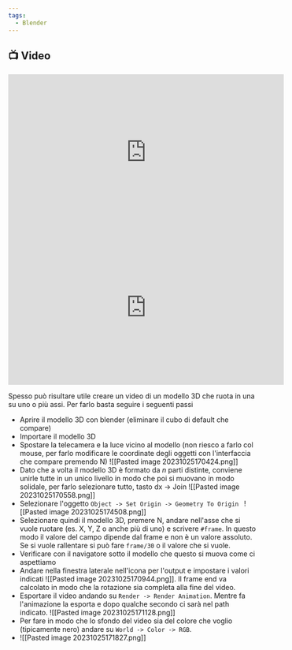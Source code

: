 ```yaml
---
tags:
  - Blender
---
```

## 📺 Video
<div class="iframe-container">
  <iframe width="560" height="315" src="https://www.youtube.com/embed/6oXkRIN_t0Y" title="YouTube video player" frameborder="0" allow="accelerometer; autoplay; clipboard-write; encrypted-media; gyroscope; picture-in-picture" allowfullscreen></iframe>
</div>

<div class="iframe-container">
  <iframe width="560" height="315" src="https://www.youtube.com/embed/3eJmISziyIY" title="YouTube video player" frameborder="0" allow="accelerometer; autoplay; clipboard-write; encrypted-media; gyroscope; picture-in-picture" allowfullscreen></iframe>
</div>


Spesso può risultare utile creare un video di un modello 3D che ruota in una su uno o più assi.
Per farlo basta seguire i seguenti passi
* Aprire il modello 3D con blender (eliminare il cubo di default che compare)
* Importare il modello 3D
* Spostare la telecamera e la luce vicino al modello (non riesco a farlo col mouse, per farlo modificare le coordinate degli oggetti con l'interfaccia che compare premendo N)
![[Pasted image 20231025170424.png]]
* Dato che a volta il modello 3D è formato da *n* parti distinte, conviene unirle tutte in un unico livello in modo che poi si muovano in modo solidale, per farlo selezionare tutto, tasto dx -> Join ![[Pasted image 20231025170558.png]]
* Selezionare l'oggetto `Object -> Set Origin -> Geometry To Origin `
![[Pasted image 20231025174508.png]]
* Selezionare quindi il modello 3D, premere N, andare nell'asse che si vuole ruotare (es. X, Y, Z o anche più di uno) e scrivere `#frame`. In questo modo il valore del campo dipende dal frame e non è un valore assoluto. Se si vuole rallentare si può fare `frame/30` o il valore che si vuole.
* Verificare con il navigatore sotto il modello che questo si muova come ci aspettiamo
* Andare nella finestra laterale nell'icona per l'output e impostare i valori indicati
![[Pasted image 20231025170944.png]]. Il frame end va calcolato in modo che la rotazione sia completa alla fine del video.
* Esportare il video andando su `Render -> Render Animation`. Mentre fa l'animazione la esporta e dopo qualche secondo ci sarà nel path indicato. ![[Pasted image 20231025171128.png]]
* Per fare in modo che lo sfondo del video sia del colore che voglio (tipicamente nero) andare su `World -> Color -> RGB`.
* ![[Pasted image 20231025171827.png]]